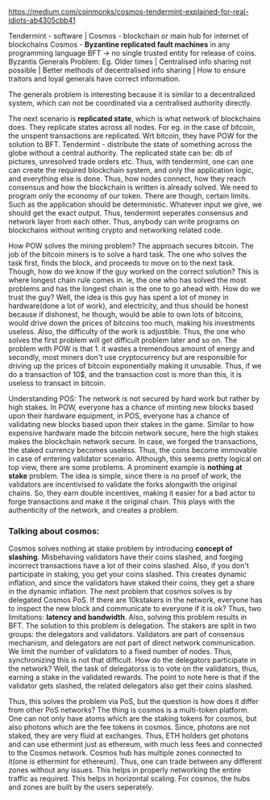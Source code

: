 https://medium.com/coinmonks/cosmos-tendermint-explained-for-real-idiots-ab4305cbb41

Tendermint - software | Cosmos - blockchain or main hub for internet of blockchains
Cosmos - **Byzantine replicated fault machines** in any programming language
BFT -> no single trusted entity for release of coins.
Byzantis Generals Problem: 
Eg. Older times | Centralised info sharing not possible | Better methods of decentralised info sharing | How to ensure traitors and loyal generals have correct information.

The generals problem is interesting because it is similar to a decentralized system, which can not be coordinated via a centralised authority directly.

The next scenario is **replicated state**, which is what network of blockchains does. They replicate states across all nodes. For eg. in the case of bitcoin, the unspent transactions are replicated. Wrt bitcoin, they have POW for the solution to BFT.
Tendermint - distribute the state of something across the globe without a central authority.
The replicated state can be: db of pictures, unresolved trade orders etc. Thus, with tendermint, one can one can create the required blockchain system, and only the application logic, and everything else is done. Thus, how nodes connect, how they reach consensus and how the blockchain is written is already solved. We need to program only the economy of our token.
There are though, certain limits. Such as the application should be deterministic. Whatever input we give, we should get the exact output. Thus, tendermint seperates consensus and network layer from each other.
Thus, anybody can write programs on blockchains without writing crypto and networking related code.

How POW solves the mining problem? The approach secures bitcoin. The job of the bitcoin miners is to solve a hard task. The one who solves the task first, finds the block, and proceeds to move on to the next task. Though, how do we know if the guy worked on the correct solution? This is where longest chain rule comes in. ie, the one who has solved the most problems and has the longest chain is the one to go ahead with. How do we trust the guy? Well, the idea is this guy has spent a lot of money in hardware(done a lot of work), and electricity, and thus should be honest because if dishonest, he though, would be able to own lots of bitcoins, would drive down the prices of bitcoins too much, making his investments useless. Also, the difficulty of the work is adjustible. Thus, the one who solves the first problem will get difficult problem later and so on.
The problem with POW is that 1. it wastes a tremendous amount of energy and secondly, most miners don't use cryptocurrency but are responsible for driving up the prices of bitcoin exponentially making it unusable. Thus, if we do a transaction of 10$, and the transaction cost is more than this, it is useless to transact in bitcoin.

Understanding POS:
The network is not secured by hard work but rather by high stakes. In POW, everyone has a chance of minting new blocks based upon their hardware equipment, in POS, everyone has a chance of validating new blocks based upon their stakes in the game. Similar to how expensive hardware made the bitcoin network secure, here the high stakes makes the blockchain network secure. In case, we forged the transactions, the staked currency becomes useless. Thus, the coins become immovable in case of entering validator scenario. Although, this seems pretty logical on top view, there are some problems. A prominent example is **nothing at stake** problem. The idea is simple, since there is no proof of work, the validators are incentivised to validate the forks alongwith the original chains. So, they earn double incentives, making it easier for a bad actor to forge transactions and make it the original chain. This plays with the authenticity of the network, and creates a problem.

### Talking about cosmos:

Cosmos solves nothing at stake problem by introducing **concept of slashing**. Misbehaving validators have their coins slashed, and forging incorrect transactions have a lot of their coins slashed. Also, if you don't participate in staking, you get your coins slashed. This creates dynamic inflation, and since the validators have staked their coins, they get a share in the dynamic inflation.
The next problem that cosmos solves is by delegated Cosmos PoS. If there are 10kstakers in the network, everyone has to inspect the new block and communicate to everyone if it is ok? Thus, two limitations: **latency and bandwidth**. Also, solving this problem results in BFT.
The solution to this problem is delegation. The stakers are split in two groups: the delegators and validators. Validators are part of consensus mechanism, and delegators are not part of direct network communication. We limit the number of validators to a fixed number of nodes. Thus, synchronizing this is not that difficult. How do the delegators participate in the network? Well, the task of delegatorss is to vote on the validators, thus, earning a stake in the validated rewards. The point to note here is that if the validator gets slashed, the related delegators also get their coins slashed.

Thus, this solves the problem via PoS, but the question is how does it differ from other PoS networks?
The thing is cosmos is a multi-token platform. One can not only have atoms which are the staking tokens for cosmos, but also photons which are the fee tokens in cosmos. Since, photons are not staked, they are very fluid at exchanges. Thus, ETH holders get photons and can use ethermint just as ethereum, with much less fees and connected to the Cosmos network.
Cosmos hub has multiple zones connected to it(one is ethermint for ethereum). Thus, one can trade between any different zones without any issues. This helps in properly networking the entire traffic as required. This helps in horizontal scaling. For cosmos, the hubs and zones are built by the users seperately.
